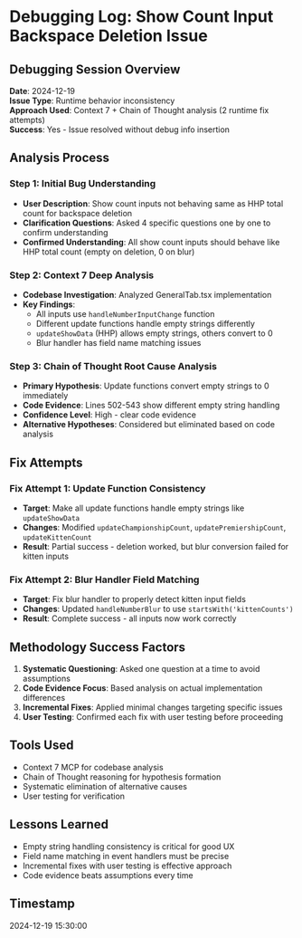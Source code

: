 # Debugging Log: Show Count Input Backspace Deletion Issue

## Debugging Session Overview
**Date**: 2024-12-19  
**Issue Type**: Runtime behavior inconsistency  
**Approach Used**: Context 7 + Chain of Thought analysis (2 runtime fix attempts)  
**Success**: Yes - Issue resolved without debug info insertion

## Analysis Process

### Step 1: Initial Bug Understanding
- **User Description**: Show count inputs not behaving same as HHP total count for backspace deletion
- **Clarification Questions**: Asked 4 specific questions one by one to confirm understanding
- **Confirmed Understanding**: All show count inputs should behave like HHP total count (empty on deletion, 0 on blur)

### Step 2: Context 7 Deep Analysis
- **Codebase Investigation**: Analyzed GeneralTab.tsx implementation
- **Key Findings**:
  - All inputs use `handleNumberInputChange` function
  - Different update functions handle empty strings differently
  - `updateShowData` (HHP) allows empty strings, others convert to 0
  - Blur handler has field name matching issues

### Step 3: Chain of Thought Root Cause Analysis
- **Primary Hypothesis**: Update functions convert empty strings to 0 immediately
- **Code Evidence**: Lines 502-543 show different empty string handling
- **Confidence Level**: High - clear code evidence
- **Alternative Hypotheses**: Considered but eliminated based on code analysis

## Fix Attempts

### Fix Attempt 1: Update Function Consistency
- **Target**: Make all update functions handle empty strings like `updateShowData`
- **Changes**: Modified `updateChampionshipCount`, `updatePremiershipCount`, `updateKittenCount`
- **Result**: Partial success - deletion worked, but blur conversion failed for kitten inputs

### Fix Attempt 2: Blur Handler Field Matching
- **Target**: Fix blur handler to properly detect kitten input fields
- **Changes**: Updated `handleNumberBlur` to use `startsWith('kittenCounts')`
- **Result**: Complete success - all inputs now work correctly

## Methodology Success Factors
1. **Systematic Questioning**: Asked one question at a time to avoid assumptions
2. **Code Evidence Focus**: Based analysis on actual implementation differences
3. **Incremental Fixes**: Applied minimal changes targeting specific issues
4. **User Testing**: Confirmed each fix with user testing before proceeding

## Tools Used
- Context 7 MCP for codebase analysis
- Chain of Thought reasoning for hypothesis formation
- Systematic elimination of alternative causes
- User testing for verification

## Lessons Learned
- Empty string handling consistency is critical for good UX
- Field name matching in event handlers must be precise
- Incremental fixes with user testing is effective approach
- Code evidence beats assumptions every time

## Timestamp
2024-12-19 15:30:00 